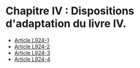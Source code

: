 # Chapitre IV : Dispositions d'adaptation du livre IV.

- [Article L924-1](article-l924-1.md)
- [Article L924-2](article-l924-2.md)
- [Article L924-3](article-l924-3.md)
- [Article L924-4](article-l924-4.md)
